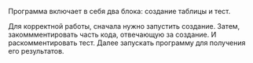Программа включает в себя два блока: создание таблицы и тест.  

Для корректной работы, сначала нужно запустить создание. Затем, закоммментировать часть кода, отвечающую за создание.
И раскомментировать тест. Далее запускать программу для получения его результатов.
